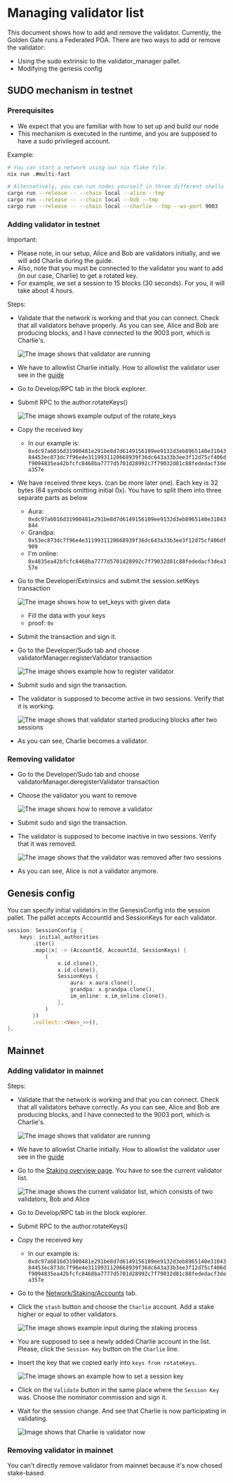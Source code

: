 # Managing validator list

This document shows how to add and remove the validator.
Currently, the Golden Gate runs a Federated POA.
There are two ways to add or remove the validator:

* Using the sudo extrinsic to the validator_manager pallet.
* Modifying the genesis config

## SUDO mechanism in testnet

### Prerequisites

* We expect that you are familiar with how to set up and build our node
* This mechanism is executed in the runtime, and you are supposed to have a sudo privileged account.

Example:

```bash
# You can start a network using our nix flake file.
nix run .#multi-fast

# Alternatively, you can run nodes yourself in three different shells
cargo run --release -- --chain local --alice --tmp
cargo run --release -- --chain local --bob --tmp
cargo run --release -- --chain local --charlie --tmp --ws-port 9003
```

### Adding validator in testnet

Important:

* Please note, in our setup, Alice and Bob are validators initially, and we will add Charlie during the guide.
* Also, note that you must be connected to the validator you want to add (in our case, Charlie) to get a rotated key.
* For example, we set a session to 15 blocks (30 seconds). For you, it will take about 4 hours.

Steps:

* Validate that the network is working and that you can connect. Check that all validators behave properly.
As you can see, Alice and Bob are producing blocks, and I have connected to the 9003 port, which is Charlie's.

  ![The image shows that validator are running](images/initial.png)
* We have to allowlist Charlie initially. How to allowlist the validator user see in the [guide](../adding-user-to-allowlist/README.md)
* Go to Develop/RPC tab in the block explorer.
* Submit RPC to the author.rotateKeys()

  ![The image shows example output of the rotate_keys](images/rotate_keys.png)
* Copy the received key
  * In our example is: `0xdc97a6016d31900481e291be8d7d6149156109ee9132d3eb8965140e3104384453ec873dc7f96e4e3119931120668939f36dc643a33b3ee3f12d75cf406df9094835ea42bfcfc8468ba7777d5701d28992c7f79032d81c88fededacf3dea357e`
* We have received three keys. (can be more later one). Each key is 32 bytes (64 symbols omitting initial 0x).
You have to split them into three separate parts as below
  * Aura: `0xdc97a6016d31900481e291be8d7d6149156109ee9132d3eb8965140e31043844`
  * Grandpa: `0x53ec873dc7f96e4e3119931120668939f36dc643a33b3ee3f12d75cf406df909`
  * I'm online: `0x4835ea42bfcfc8468ba7777d5701d28992c7f79032d81c88fededacf3dea357e`
* Go to the Developer/Extrinsics and submit the session.setKeys transaction

  ![The image shows how to set_keys with given data](images/set_keys.png)
  * Fill the data with your keys
  * proof: `0x`

* Submit the transaction and sign it.
* Go to the Developer/Sudo tab and choose validatorManager.registerValidator transaction

  ![The image shows example how to register validator](images/adding_validator.png)
* Submit sudo and sign the transaction.
* The validator is supposed to become active in two sessions. Verify that it is working.

  ![The image shows that validator started producing blocks after two sessions](images/check_validator.png)
* As you can see, Charlie becomes a validator.

### Removing validator

* Go to the Developer/Sudo tab and choose validatorManager.deregisterValidator transaction
* Choose the validator you want to remove

  ![The image shows how to remove a validator](images/removed_validator.png)
* Submit sudo and sign the transaction.
* The validator is supposed to become inactive in two sessions. Verify that it was removed.

  ![The image shows that the validator was removed after two sessions](images/check_validator_removal.png)
* As you can see, Alice is not a validator anymore.

## Genesis config

You can specify initial validators in the GenesisConfig into the session pallet.
The pallet accepts AccountId and SessionKeys for each validator.

```rust
session: SessionConfig {
    keys: initial_authorities
        .iter()
        .map(|x| -> (AccountId, AccountId, SessionKeys) {
            (
                x.id.clone(),
                x.id.clone(),
                SessionKeys {
                    aura: x.aura.clone(),
                    grandpa: x.grandpa.clone(),
                    im_online: x.im_online.clone(),
                },
            )
        })
        .collect::<Vec<_>>(),
},
```

## Mainnet

### Adding validator in mainnet

Steps:

* Validate that the network is working and that you can connect. Check that all validators behave correctly.
As you can see, Alice and Bob are producing blocks, and I have connected to the 9003 port, which is Charlie's.

  ![The image shows that validator are running](images/initial.png)
* We have to allowlist Charlie initially. How to allowlist the validator user see in the [guide](../adding-user-to-allowlist/README.md)
* Go to the [Staking overview page](https://blockexptest.ggxchain.io/?rpc=ws://127.0.0.1:9003#/staking).
You have to see the current validator list.

  ![The image shows the current validator list, which consists of two validators, Bob and Alice](images/staking-validator-list.png)
* Go to Develop/RPC tab in the block explorer.
* Submit RPC to the author.rotateKeys()
* Copy the received key
  * In our example is: `0xdc97a6016d31900481e291be8d7d6149156109ee9132d3eb8965140e3104384453ec873dc7f96e4e3119931120668939f36dc643a33b3ee3f12d75cf406df9094835ea42bfcfc8468ba7777d5701d28992c7f79032d81c88fededacf3dea357e`
* Go to the [Network/Staking/Accounts](https://blockexptest.ggxchain.io/?rpc=ws://127.0.0.1:9003#/staking/actions) tab.
* Click the `stash` button and choose the `Charlie` account. Add a stake higher or equal to other validators.

  ![The image shows example input during the staking process](images/staking.png)
* You are supposed to see a newly added Charlie account in the list.
Please, click the `Session Key` button on the `Charlie` line.
* Insert the key that we copied early into `keys from rotateKeys`.

  ![The image shows an example how to set a session key](images/setting-session-key.png)
* Click on the `Validate` button in the same place where the `Session Key` was.
Choose the nominator commission and sign it.
* Wait for the session change. And see that Charlie is now participating in validating.

  ![Image shows that Charlie is validator now](images/charlie-is-validator.png)

### Removing validator in mainnet

You can't directly remove validator from mainnet because it's now chosed stake-based.
